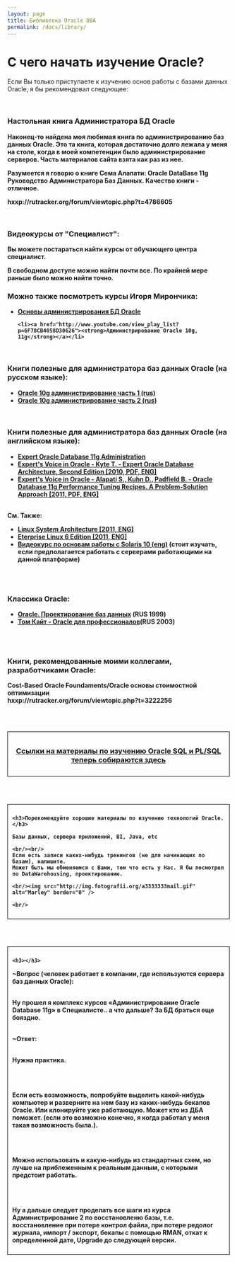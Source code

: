 ```yaml
---
layout: page
title: Библиотека Oracle DBA
permalink: /docs/library/
---
```


# С чего начать изучение Oracle?

Если Вы только приступаете к изучению основ работы с базами данных Oracle, я бы рекомендовал следующее:

<br/>
<h3>Настольная книга Администратора БД Oracle</h3>

<strong>
Наконец-то найдена моя любимая книга по администрированию баз данных Oracle.
Это та книга, которая достаточно долго лежала у меня на столе, когда в моей компетенции было администрирование серверов. Часть материалов сайта взята как раз из нее.


Разумеется я говорю о книге Сема Алапати: Oracle DataBase 11g Руководство Администратора Баз Данных. Качество книги - отличное.

hxxp://rutracker.org/forum/viewtopic.php?t=4786605

<br/>
<h3>Видеокурсы от "Специалист":</h3>


Вы можете постараться найти курсы от обучающего центра специалист. <br/>

В свободном доступе можно найти почти все. По крайней мере раньше было можно найти точно.

<!--

Архивные ссылки, т.к. у ресурса какие-то проблемы:  
hxxps://archive.is/qKSWi

-->

### Можно также посмотреть курсы Игоря Мирончика:


<ul>
	<li><a href="http://www.youtube.com/view_play_list?p=D0A648F8F65684BF"><strong>Основы администрирования БД Oracle</strong></a></li>

	<li><a href="http://www.youtube.com/view_play_list?p=6F78CB4058D30626"><strong>Администрирование Oracle 10g, 11g</strong></a></li>
</ul>






<br/>

### Книги полезные для администратора баз данных Oracle (на русском языке):


<ul>
	<li><a href="http://rutracker.org/forum/viewtopic.php?t=1286064"><strong>Oracle 10g администрирование часть 1 (rus)</strong></a></li>
	<li><a href="http://rutracker.org/forum/viewtopic.php?t=2575109"><strong>Oracle 10g администрирование часть 2 (rus)</strong></a></li>

</ul>




<br/>

### Книги полезные для администратора баз данных Oracle (на английском языке):


<ul>
	<li><a href="http://rutracker.org/forum/viewtopic.php?t=3081992"><strong>Expert Oracle Database 11g Administration</strong></a></li>
	<li><a href="http://rutracker.org/forum/viewtopic.php?t=3083606"><strong>Expert's Voice in Oracle - Kyte T. - Expert Oracle Database Architecture, Second Edition [2010, PDF, ENG]</strong></a></li>
	<li><a href="http://rutracker.org/forum/viewtopic.php?t=3890465"><strong>Expert's Voice in Oracle - Alapati S., Kuhn D., Padfield B. - Oracle Database 11g Performance Tuning Recipes. A Problem-Solution Approach [2011, PDF, ENG]</strong></a></li>


</ul>



<br/>
См. Также:

<ul>
	<li><a href="http://rutracker.org/forum/viewtopic.php?t=3487264"><strong>Linux System Architecture [2011, ENG]</strong></a></li>
	<li><a href="http://rutracker.org/forum/viewtopic.php?t=3555861"><strong>Eterprise Linux 6 Edition [2011, ENG]</strong></a></li>
	<li><a href="http://rutracker.org/forum/viewtopic.php?t=253153"><strong>Видеокурс по основам работы с Solaris 10 (eng)</strong></a> (стоит изучать, если предполагается работать с серверами работающими на данной платформе)<br/></li>
</ul>


<br/><br/>

<h3>Классика Oracle:</h3>


<ul>
<li><a href="http://rutracker.org/forum/viewtopic.php?t=937697">Oracle. Проектирование баз данных</a> (RUS 1999)</li>
<li><a href="http://rutracker.org/forum/viewtopic.php?t=1907447">Том Кайт - Oracle для профессионалов</a>(RUS 2003)</li>

</ul>

<!--

<h3>[VTC] Intermediate Oracle 11g [2013, ENG]</h3>

This Intermediate VTC course expands on the Introduction to Oracle 11g course. It gives you a more detailed grass roots knowledge of Oracle SQL and Oracle PL/SQL. Author and expert Gavin Powell covers a wide range of topics including many types of queries, expressions, and statements. He also explores sequences, synonyms, views, materialized views, user access and security, working with indexes, and the basics of programming with PL/SQL. As with the introductory course, this intermediate course is not focused on Oracle Certification but will give you a good start towards some more advanced aspects of coding SQL and PL/SQL. To begin learning today, simply click on the movie links.

<br/>


hxxp://rutracker.org/forum/viewtopic.php?t=4510732


<br/><br/>
<hr/>
<br/><br/>
-->


<br/><br/>

<h3>Книги, рекомендованные моими коллегами, разработчиками Oracle:</h3>


<strong>Cost-Based Oracle Foundaments/Oracle основы стоимостной оптимизации</strong><br/>
hxxp://rutracker.org/forum/viewtopic.php?t=3222256

<br/><br/>

<div style="padding:10px; border:thin solid black;" align="center">

  <h3><a href="http://plsql.ru/content/plsql_books_and_videos/">Ссылки на материалы по изучению Oracle SQL и PL/SQL теперь собираются здесь</a></h3>

</div>


<br/><br/>


<div style="padding:10px; border:thin solid black;">

	<h3>Порекомендуйте хорошие материалы по изучению технологий Oracle.</h3>

	Базы данных, сервера приложений, BI, Java, etc

	<br/><br/>
	Если есть записи каких-нибудь тренингов (не для начинающих по базам), напишите.
	Может быть мы обменяемся с Вами, тем что есть у Нас. Я бы посмотрел по DataWarehousing, проектированию.

	<br/><img src="http://img.fotografii.org/a3333333mail.gif" alt="Marley" border="0" />

	<br/>

</div>



<br/><br/>

<div style="padding:10px; border:thin solid black;">

	<h3></h3>

~Вопрос (человек работает в компании, где используются сервера баз данных Oracle):<br/><br/>

Ну прошел я комплекс курсов «Администрирование Oracle Database 11g» в Специалисте.. а что дальше? За БД браться еще бояздно.<br/><br/>

~Ответ:<br/><br/>

Нужна практика.

<br/><br/>

Если есть возможность, попробуйте выделить какой-нибудь компьютер и разверните на нем базу из каких-нибудь бекапов Oracle. Или
клонируйте уже работающую. Может кто из ДБА поможет.
(если это возможно конечно, я когда работал у меня такая
возможность была.).

<br/><br/>

Можно использовать и какую-нибудь из стандартных
схем, но лучше на приблеженным к реальным данным, с которыми
предстоит работать.

<br/><br/>

Ну а дальше следует проделать все шаги из курса Администрирование 2 по
восстановленю базы, т.е. восстановление при потере контрол файла, при
потере редолог журнала, импорт / экспорт, бекапы с помощью RMAN,
откат к определенной дате, Upgrade до следующей версии.

</div>
